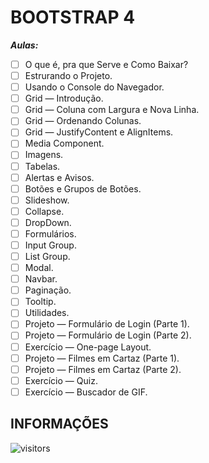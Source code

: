 # BOOTSTRAP 4

***Aulas:***

- [ ] O que é, pra que Serve e Como Baixar?
- [ ] Estrurando o Projeto.
- [ ] Usando o Console do Navegador.
- [ ] Grid — Introdução.
- [ ] Grid — Coluna com Largura e Nova Linha.
- [ ] Grid — Ordenando Colunas.
- [ ] Grid — JustifyContent e AlignItems.
- [ ] Media Component.
- [ ] Imagens.
- [ ] Tabelas.
- [ ] Alertas e Avisos.
- [ ] Botões e Grupos de Botões.
- [ ] Slideshow.
- [ ] Collapse.
- [ ] DropDown.
- [ ] Formulários.
- [ ] Input Group.
- [ ] List Group.
- [ ] Modal.
- [ ] Navbar.
- [ ] Paginação.
- [ ] Tooltip.
- [ ] Utilidades.
- [ ] Projeto — Formulário de Login (Parte 1).
- [ ] Projeto — Formulário de Login (Parte 2).
- [ ] Exercício — One-page Layout.
- [ ] Projeto — Filmes em Cartaz (Parte 1).
- [ ] Projeto — Filmes em Cartaz (Parte 2).
- [ ] Exercício — Quiz.
- [ ] Exercício — Buscador de GIF.

## INFORMAÇÕES

![visitors](https://visitor-badge.glitch.me/badge?page_id=Devgeeknerd.bootstrap4-front-end-zp "Total de Visitas")
